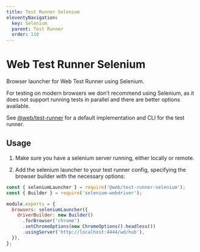 ```yaml
---
title: Test Runner Selenium
eleventyNavigation:
  key: Selenium
  parent: Test Runner
  order: 110
---
```


# Web Test Runner Selenium

Browser launcher for Web Test Runner using Selenium.

For testing on modern browsers we don't recommend using Selenium, as it does not support running tests in parallel and there are better options available.

See [@web/test-runner](https://github.com/modernweb-dev/web/tree/master/packages/test-runner) for a default implementation and CLI for the test runner.

## Usage

1. Make sure you have a selenium server running, either locally or remote.

2. Add the selenium launcher to your test runner config, specifying the browser builder with the necessary options:

```js
const { seleniumLauncher } = require('@web/test-runner-selenium');
const { Builder } = require('selenium-webdriver');

module.exports = {
  browsers: seleniumLauncher({
    driverBuilder: new Builder()
      .forBrowser('chrome')
      .setChromeOptions(new ChromeOptions().headless())
      .usingServer('http://localhost:4444/wd/hub'),
  }),
};
```
